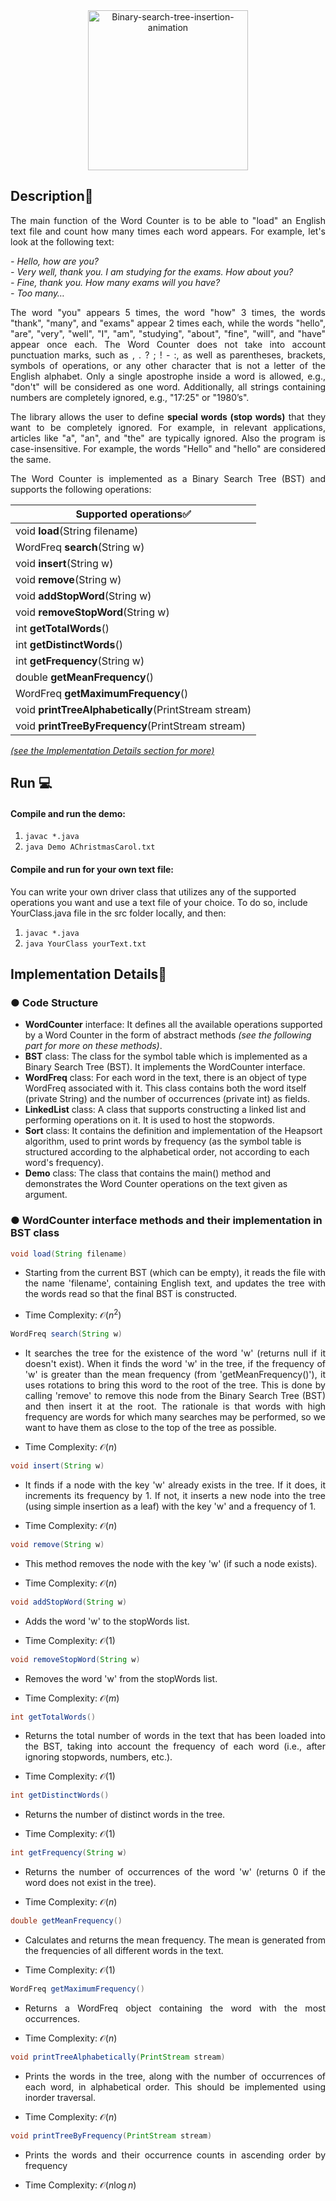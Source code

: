<div align="center">
<a title="Y.samadzadeh, CC BY-SA 4.0 &lt;https://creativecommons.org/licenses/by-sa/4.0&gt;, via Wikimedia Commons" href="https://commons.wikimedia.org/wiki/File:Binary-search-tree-insertion-animation.gif"><img width="256" alt="Binary-search-tree-insertion-animation" src="https://upload.wikimedia.org/wikipedia/commons/8/83/Binary-search-tree-insertion-animation.gif"></a>
</div>

## Description📌
<p align="justify">The main function of the Word Counter is to be able to "load" an English text file and count how many times each word appears. For example, let's look at the following text:</p>

<i>\- Hello, how are you?<br>
\- Very well, thank you. I am studying for the exams. How about you?<br>
\- Fine, thank you. How many exams will you have?<br>
\- Too many…</i>

<p align="justify">The word "you" appears 5 times, the word "how" 3 times, the words "thank", "many", and "exams" appear 2 times each, while the words "hello", "are", "very", "well", "I", "am", "studying", "about", "fine", "will", and "have" appear once each. The Word Counter does not take into account punctuation marks, such as , . ? ; ! - :, as well as parentheses, brackets, symbols of operations, or any other character that is not a letter of the English alphabet. Only a single apostrophe inside a word is allowed, e.g., "don't" will be considered as one word. Additionally, all strings containing numbers are completely ignored, e.g., "17:25" or "1980’s".</p>

<p align="justify">The library allows the user to define <b>special words (stop words)</b> that they want to be completely ignored. For example, in relevant applications, articles like "a", "an", and "the" are typically ignored. Also the program is case-insensitive. For example, the words "Hello" and "hello" are considered the same.<p>

<p align="justify">The Word Counter is implemented as a Binary Search Tree (BST) and supports the following operations:</p>

|Supported operations✅|
|---|
|void **load**(String filename)|
|WordFreq **search**(String w)|
|void **insert**(String w)|
|void **remove**(String w)|
|void **addStopWord**(String w)|
|void **removeStopWord**(String w)|
|int **getTotalWords**()|
|int **getDistinctWords**()|
|int **getFrequency**(String w)|
|double **getMeanFrequency**()|
|WordFreq **getMaximumFrequency**()|
|void **printTreeAlphabetically**(PrintStream stream)|
|void **printTreeByFrequency**(PrintStream stream)|

<a href="#implementation-details📜"><i>(see the Implementation Details section for more)</i></a>

## Run 💻
#### Compile and run the demo: 
1. ```javac *.java```
2. ```java Demo AChristmasCarol.txt```

#### Compile and run for your own text file:
You can write your own driver class that utilizes any of the supported operations you want and use a text file of your choice. To do so, include YourClass.java file in the src folder locally, and then:
1. ```javac *.java```
2. ```java YourClass yourText.txt```



## Implementation Details📜

### ● Code Structure
- **WordCounter** interface: It defines all the available operations supported by a Word Counter in the form of abstract methods *(see the following part for more on these methods)*.
- **BST** class: The class for the symbol table which is implemented as a Binary Search Tree (BST). It implements the WordCounter interface.
- **WordFreq** class: For each word in the text, there is an object of type WordFreq associated with it. This class contains both the word itself (private String) and the number of occurrences (private int) as fields.
- **LinkedList** class: A class that supports constructing a linked list and performing operations on it. It is used to host the stopwords.
- **Sort** class: It contains the definition and implementation of the Heapsort algorithm, used to print words by frequency (as the symbol table is structured according to the alphabetical order, not according to each word's frequency).
- **Demo** class: The class that contains the main() method and demonstrates the Word Counter operations on the text given as argument.



### ● WordCounter interface methods and their implementation in BST class
```java 
void load(String filename)
```
- <p align="justify">Starting from the current BST (which can be empty), it reads the file with the name 'filename', containing English text, and updates the tree with the words read so that the final BST is constructed. </p>
- Time Complexity: $\mathcal{O}(n^2)$

```java 
WordFreq search(String w) 
```
- <p align="justify">It searches the tree for the existence of the word 'w' (returns null if it doesn't exist). When it finds the word 'w' in the tree, if the frequency of 'w' is greater than the mean frequency (from 'getMeanFrequency()'), it uses rotations to bring this word to the root of the tree. This is done by calling 'remove' to remove this node from the Binary Search Tree (BST) and then insert it at the root. The rationale is that words with high frequency are words for which many searches may be performed, so we want to have them as close to the top of the tree as possible.</p>
- Time Complexity: $\mathcal{O}(n)$

```java 
void insert(String w)
``` 
- <p align="justify">It finds if a node with the key 'w' already exists in the tree. If it does, it increments its frequency by 1. If not, it inserts a new node into the tree (using simple insertion as a leaf) with the key 'w' and a frequency of 1.</p>
- Time Complexity: $\mathcal{O}(n)$

```java 
void remove(String w)
``` 
- <p align="justify">This method removes the node with the key 'w' (if such a node exists).</p>
- Time Complexity: $\mathcal{O}(n)$

``` java 
void addStopWord(String w)
``` 
- <p align="justify">Adds the word 'w' to the stopWords list.</p>
- Time Complexity: $\mathcal{O}(1)$

``` java 
void removeStopWord(String w)
```
- <p align="justify">Removes the word 'w' from the stopWords list.</p>
- Time Complexity: $\mathcal{O}(m)$

``` java 
int getTotalWords()
```
- <p align="justify">Returns the total number of words in the text that has been loaded into the BST, taking into account the frequency of each word (i.e., after ignoring stopwords, numbers, etc.).</p>
- Time Complexity: $\mathcal{O}(1)$

``` java 
int getDistinctWords()
```
- <p align="justify">Returns the number of distinct words in the tree.</p>
- Time Complexity: $\mathcal{O}(1)$

``` java 
int getFrequency(String w)
```
- <p align="justify">Returns the number of occurrences of the word 'w' (returns 0 if the word does not exist in the tree).</p>
- Time Complexity: $\mathcal{O}(n)$

``` java 
double getMeanFrequency()
```
- <p align="justify">Calculates and returns the mean frequency. The mean is generated from the frequencies of all different words in the text.</p>
- Time Complexity: $\mathcal{O}(1)$

``` java 
WordFreq getMaximumFrequency()
```
- <p align="justify">Returns a WordFreq object containing the word with the most occurrences.</p>
- Time Complexity: $\mathcal{O}(n)$

``` java 
void printTreeAlphabetically(PrintStream stream)
```
- <p align="justify">Prints the words in the tree, along with the number of occurrences of each word, in alphabetical order. This should be implemented using inorder traversal.</p>
- Time Complexity: $\mathcal{O}(n)$

``` java 
void printTreeByFrequency(PrintStream stream)
```
- <p align="justify">Prints the words and their occurrence counts in ascending order by frequency</p>
- Time Complexity: $\mathcal{O}(n\log{}n)$
